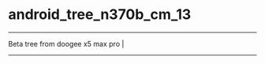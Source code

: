 # android_tree_n370b_cm_13
__________________________________
Beta tree from doogee x5 max pro |
__________________________________
